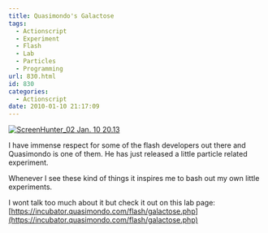 ```yaml
---
title: Quasimondo's Galactose
tags:
  - Actionscript
  - Experiment
  - Flash
  - Lab
  - Particles
  - Programming
url: 830.html
id: 830
categories:
  - Actionscript
date: 2010-01-10 21:17:09
---
```


[![ScreenHunter_02 Jan. 10 20.13](https://mikecann.co.uk/wp-content/uploads/2010/01/ScreenHunter_02-Jan.-10-20.13.jpg "ScreenHunter_02 Jan. 10 20.13")](https://mikecann.co.uk/wp-content/uploads/2010/01/ScreenHunter_02-Jan.-10-20.13.jpg)

I have immense respect for some of the flash developers out there and Quasimondo is one of them. He has just released a little particle related experiment.<!-- more -->

Whenever I see these kind of things it inspires me to bash out my own little experiments.

I wont talk too much about it but check it out on this lab page: [https://incubator.quasimondo.com/flash/galactose.php](https://incubator.quasimondo.com/flash/galactose.php)